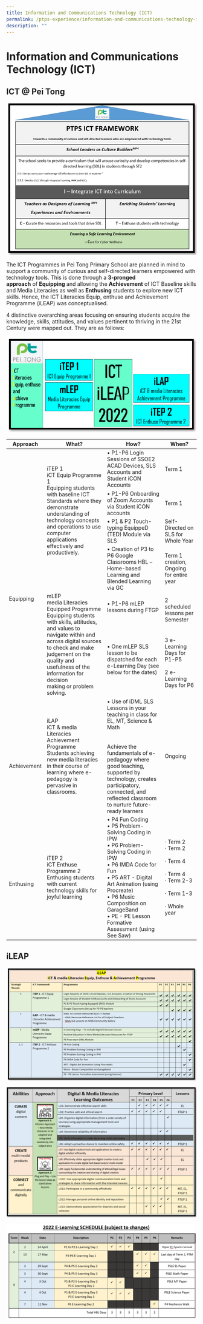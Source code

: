 ```yaml
---
title: Information and Communications Technology (ICT)
permalink: /ptps-experience/information-and-communications-technology-ict/
description: ""
---
```

# Information and Communications Technology (ICT)


## ICT @ Pei Tong


![](/images/PTPS%20Experience/ICT/ICT-framework.png)

The ICT Programmes in Pei Tong Primary School are planned in mind to support a community of curious and self-directed learners empowered with technology tools. This is done through a **3-pronged approach** of **Equipping** and allowing the **Achievement** of ICT Baseline skills and Media Literacies as well as **Enthusing** students to explore new ICT skills. Hence, the ICT Literacies Equip, enthuse and Achievement Programme (iLEAP) was conceptualised. 

  

4 distinctive overarching areas focusing on ensuring students acquire the knowledge, skills, attitudes, and values pertinent to thriving in the 21st Century were mapped out. They are as follows:

![](/images/PTPS%20Experience/ICT/ICT%20ileap.png)

<table>
<thead>
  <tr>
    <th>Approach</th>
    <th>What?</th>
    <th>How?</th>
    <th>When?</th>
  </tr>
</thead>
<tbody>
  <tr>
    <td rowspan="6"> <br> <br> <br> <br> <br> <br> <br> <br>Equipping</td>
    <td rowspan="4">iTEP 1<br>iCT Equip Programme 1<br>Equipping students with baseline ICT Standards where they demonstrate understanding of technology concepts and operations to use computer applications effectively and productively.<br> <br> <br> <br> </td>
    <td>•     P1-P6 Login Sessions of SSOE2 ACAD Devices, SLS Accounts and Student iCON Accounts</td>
    <td>Term 1</td>
  </tr>
  <tr>
    <td>•     P1-P6 Onboarding of Zoom Accounts via Student iCON accounts</td>
    <td>Term 1</td>
  </tr>
  <tr>
    <td>•     P1 &amp; P2 Touch-typing EquippeD (TED) Module via SLS</td>
    <td>Self-Directed on SLS for Whole Year</td>
  </tr>
  <tr>
    <td>•     Creation of P3 to P6 Google Classrooms HBL –<br>     Home-based Learning and Blended Learning via GC</td>
    <td>Term 1 creation, Ongoing for entire year</td>
  </tr>
  <tr>
    <td rowspan="2">mLEP <br>media Literacies Equipped Programme<br>Equipping students with skills, attitudes, and values to navigate within and across digital sources to check and make judgement on the quality and usefulness of the information for decision<br>making or problem solving.</td>
    <td>•     P1-P6 mLEP lessons during FTGP<br><br></td>
    <td>2 scheduled lessons per Semester</td>
  </tr>
  <tr>
    <td>•     One mLEP SLS lesson to be dispatched for each e-Learning Day (see below for the dates)<br><br> </td>
    <td>3 e-Learning Days for P1-P5<br><br>2 e-Learning Days for P6</td>
  </tr>
  <tr>
    <td> <br> <br> <br>Achievement</td>
    <td>iLAP <br>iCT &amp; media Literacies Achievement Programme<br>Students achieving new media literacies in their course of learning where e-pedagogy is pervasive in classrooms.<br> </td>
    <td>•     Use of iDML SLS Lessons in your teaching in class for EL, MT, Science &amp; Math<br><br><br>Achieve the fundamentals of e-pedagogy where good teaching, supported by technology, creates participatory, connected, and reflected classroom to nurture future-ready learners</td>
    <td>Ongoing</td>
  </tr>
  <tr>
    <td> <br> <br>Enthusing</td>
    <td>iTEP 2 <br>iCT Enthuse Programme 2<br>Enthusing students with current technology skills for joyful learning</td>
    <td>•     P4 Fun Coding<br>•     P5 Problem-Solving Coding in IPW<br>•     P6 Problem-Solving Coding in IPW<br>•     P6 IMDA Code for Fun<br>•     P5 ART - Digital Art Animation (using Procreate)<br>•     P6 Music Composition on GarageBand<br>•     PE - PE Lesson Formative Assessment (using See Saw)</td>
    <td>·     Term 2<br>·     Term 2<br> <br>·     Term 4<br> <br>·     Term 4<br>·     Term 2-3<br> <br>·     Term 1-3<br> <br>·     Whole year</td>
  </tr>
</tbody>
</table>


## iLEAP

![](/images/PTPS%20Experience/ICT/ICT%20ileap2.png)

![](/images/PTPS%20Experience/ICT/ICT%20ileap3.png)

![](/images/PTPS%20Experience/ICT/e-learning.jpeg)